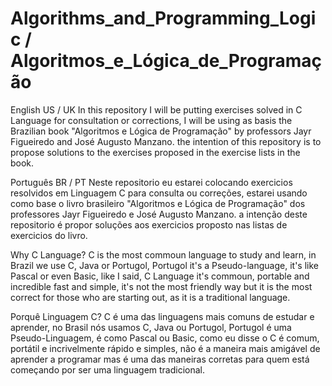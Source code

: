 # Algorithms_and_Programming_Logic / Algoritmos_e_Lógica_de_Programação

English US / UK
In this repository I will be putting exercises solved in C Language for consultation or corrections, I will be using as basis the Brazilian book "Algoritmos e Lógica de Programação" by professors Jayr Figueiredo and José Augusto Manzano. the intention of this repository is to propose solutions to the exercises proposed in the exercise lists in the book.

Português BR / PT
Neste repositorio eu estarei colocando exercicios resolvidos em Linguagem C para consulta ou correções, estarei usando como base o livro brasileiro "Algoritmos e Lógica de Programação" dos professores Jayr Figueiredo e José Augusto Manzano. a intenção deste repositorio é propor soluções aos exercicios proposto nas listas de exercicios do livro.


Why C Language?
C is the most commoun language to study and learn, in Brazil we use C, Java or Portugol, Portugol it's a Pseudo-language, it's like Pascal or even Basic, like I said, C Language it's commoun, portable and incredible fast and simple, it's not the most friendly way but it is the most correct for those who are starting out, as it is a traditional language.

Porquê Linguagem C?
C é uma das linguagens mais comuns de estudar e aprender, no Brasil nós usamos C, Java ou Portugol, Portugol é uma Pseudo-Linguagem, é como Pascal ou Basic, como eu disse o C é comum, portátil e incrivelmente rápido e simples, não é a maneira mais amigável de aprender a programar mas é uma das maneiras corretas para quem está começando por ser uma linguagem tradicional.
